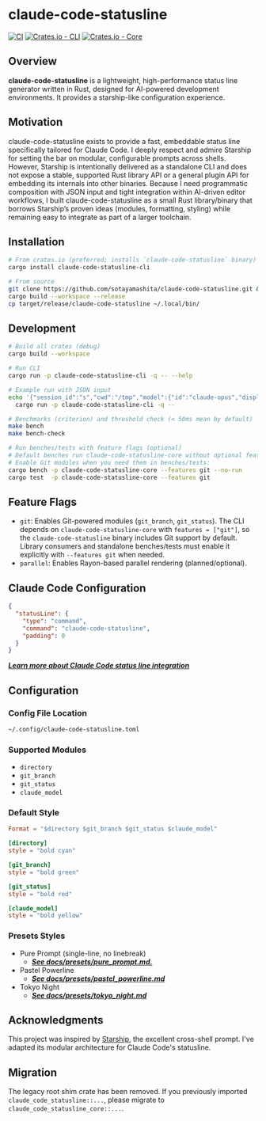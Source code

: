 # claude-code-statusline

[![CI](https://github.com/sotayamashita/claude-code-statusline/actions/workflows/ci.yml/badge.svg)](https://github.com/sotayamashita/claude-code-statusline/actions/workflows/ci.yml)
[![Crates.io - CLI](https://img.shields.io/crates/v/claude-code-statusline-cli.svg)](https://crates.io/crates/claude-code-statusline-cli)
[![Crates.io - Core](https://img.shields.io/crates/v/claude-code-statusline-core.svg)](https://crates.io/crates/claude-code-statusline-core)

## Overview
<!-- LLM Instructions: Update @specs/project.md when you change this section -->

**claude-code-statusline** is a lightweight, high-performance status line generator written in Rust, designed for AI-powered development environments. It provides a starship-like configuration experience.

## Motivation

claude-code-statusline exists to provide a fast, embeddable status line specifically tailored for Claude Code. I deeply respect and admire Starship for setting the bar on modular, configurable prompts across shells. However, Starship is intentionally delivered as a standalone CLI and does not expose a stable, supported Rust library API or a general plugin API for embedding its internals into other binaries. Because I need programmatic composition with JSON input and tight integration within AI-driven editor workflows, I built claude-code-statusline as a small Rust library/binary that borrows Starship’s proven ideas (modules, formatting, styling) while remaining easy to integrate as part of a larger toolchain.

## Installation

```bash
# From crates.io (preferred; installs `claude-code-statusline` binary)
cargo install claude-code-statusline-cli

# From source
git clone https://github.com/sotayamashita/claude-code-statusline.git && cd claude-code-statusline
cargo build --workspace --release
cp target/release/claude-code-statusline ~/.local/bin/
```

## Development

```bash
# Build all crates (debug)
cargo build --workspace

# Run CLI
cargo run -p claude-code-statusline-cli -q -- --help

# Example run with JSON input
echo '{"session_id":"s","cwd":"/tmp","model":{"id":"claude-opus","display_name":"Opus"}}' | \
  cargo run -p claude-code-statusline-cli -q --

# Benchmarks (criterion) and threshold check (< 50ms mean by default)
make bench
make bench-check

# Run benches/tests with feature flags (optional)
# Default benches run claude-code-statusline-core without optional features.
# Enable Git modules when you need them in benches/tests:
cargo bench -p claude-code-statusline-core --features git --no-run
cargo test  -p claude-code-statusline-core --features git
```

## Feature Flags

- `git`: Enables Git-powered modules (`git_branch`, `git_status`). The CLI depends on
  `claude-code-statusline-core` with `features = ["git"]`, so the `claude-code-statusline` binary includes Git support by default.
  Library consumers and standalone benches/tests must enable it explicitly with
  `--features git` when needed.
- `parallel`: Enables Rayon-based parallel rendering (planned/optional).

## Claude Code Configuration

```json
{
  "statusLine": {
    "type": "command",
    "command": "claude-code-statusline",
    "padding": 0
  }
}
```

_**[Learn more about Claude Code status line integration](https://docs.anthropic.com/en/docs/claude-code/statusline)**_

## Configuration

### Config File Location

```bash
~/.config/claude-code-statusline.toml
```

### Supported Modules

- `directory`
- `git_branch`
- `git_status`
- `claude_model`

### Default Style

```toml
Format = "$directory $git_branch $git_status $claude_model"

[directory]
style = "bold cyan"

[git_branch]
style = "bold green"

[git_status]
style = "bold red"

[claude_model]
style = "bold yellow"
```

### Presets Styles

- Pure Prompt (single-line, no linebreak)
    - _**[See docs/presets/pure_prompt.md.](docs/presets/pure_prompt.md)**_
- Pastel Powerline
    - _**[See docs/presets/pastel_powerline.md](docs/presets/pastel_powerline.md)**_
- Tokyo Night
    - _**[See docs/presets/tokyo_night.md](docs/presets/tokyo_night.md)**_

## Acknowledgments

This project was inspired by [Starship](https://starship.rs/), the excellent cross-shell prompt. I've adapted its modular architecture for Claude Code's statusline.

## Migration

The legacy root shim crate has been removed. If you previously imported
`claude_code_statusline::...`, please migrate to `claude_code_statusline_core::...`.

